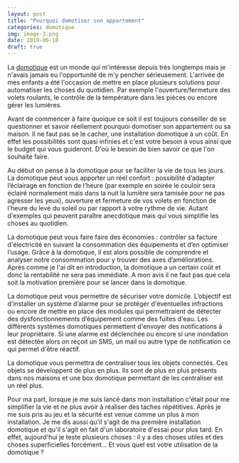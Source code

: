 ```yaml
---
layout: post
title: "Pourquoi domotiser son appartement"
categories: domotique
img: image-3.png
date: 2019-06-10
draft: true
---
```

La [domotique](https://fr.wikipedia.org/wiki/Domotique) est un monde qui m'intéresse depuis très longtemps mais je n'avais jamais eu l'opportunité de m'y pencher sérieusement. L'arrivée de mes enfants a été l'occasion de mettre en place plusieurs solutions pour automatiser les choses du quotidien. Par exemple l'ouverture/fermeture des volets roulants, le contrôle de la température dans les pièces ou encore gérer les lumières.

Avant de commencer à faire quoique ce soit il est toujours conseiller de se questionner et savoir réellement pourquoi domotiser son appartement ou sa maison. Il ne faut pas se le cacher, une installation domotique à un coût. En effet les possibilités sont quasi infinies et c'est votre besoin à vous ainsi que le budget qui vous guideront. D'où le besoin de bien savoir ce que l'on souhaite faire.

Au début on pense à la domotique pour se faciliter la vie de tous les jours. La domotique peut vous apporter un réel confort : possibilité d’adapter l’éclairage en fonction de l’heure (par exemple en soirée le couloir sera éclairé normalement mais dans la nuit la lumière sera tamisée pour ne pas agresser les yeux), ouverture et fermeture de vos volets en fonction de l'heure du levé du soleil ou par rapport à votre rythme de vie. Autant d'exemples qui peuvent paraître anecdotique mais qui vous simplifie les choses au quotidien.

La domotique peut vous faire faire des économies : contrôler sa facture d'électricité en suivant la consommation des équipements et d’en optimiser l’usage. Grâce à la domotique, il est alors possible de comprendre et analyser notre consommation pour y trouver des axes d’améliorations. Après comme je l'ai dit en introduction, la domotique a un certain coût et donc la rentabilité ne sera pas immédiate. A mon avis il ne faut pas que cela soit la motivation première pour se lancer dans la domotique.

La domotique peut vous permettre de sécuriser votre domicile. L’objectif est d’installer un système d’alarme pour se protéger d'éventuelles infractions ou encore de mettre en place des modules qui permettraient de détecter des dysfonctionnements d’équipement comme des fuites d'eau. Les différents systèmes domotiques permettent d'envoyer des notifications à leur propriétaire. Si une alarme est déclenchée ou encore si une inondation est détectée alors on reçoit un SMS, un mail ou autre type de notification ce qui permet d'être réactif.

La domotique vous permettra de centraliser tous les objets connectés. Ces objets se développent de plus en plus. Ils sont de plus en plus présents dans nos maisons et une box domotique permettant de les centraliser est un réel plus.

Pour ma part, lorsque je me suis lancé dans mon installation c'était pour me simplifier la vie et ne plus avoir à réaliser des taches répétitives. Après je me suis pris au jeu et la sécurité est venue comme un plus à mon installation. Je me dis aussi qu'il s'agit de ma première installation domotique et qu'il s'agit en fait d'un laboratoire d'essai pour plus tard. En effet, aujourd'hui je teste plusieurs choses : il y a des choses utiles et des choses superficielles forcément... Et vous quel est votre utilisation de la domotique ?